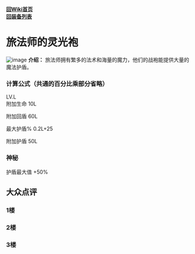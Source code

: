 [**回Wiki首页**](../README.md)   
[**回装备列表**](index.md)   
# 旅法师的灵光袍
![image](https://user-images.githubusercontent.com/35645329/193944192-29cdd432-49fe-4cc5-9810-8d4ece82ac87.png) **介绍：** 旅法师拥有繁多的法术和海量的魔力，他们的战袍能提供大量的魔法护盾。
### 计算公式（共通的百分比乘部分省略）
LV.L   
附加生命 10L

附加回盾 60L

最大护盾% 0.2L+25

附加护盾 50L

### 神秘
护盾最大值 +50%

## 大众点评
### 1楼 

### 2楼 

### 3楼 

